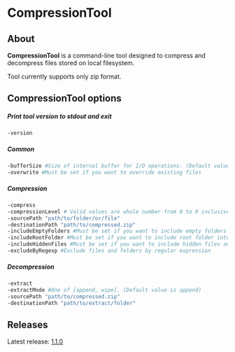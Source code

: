 # CompressionTool

## About
**CompressionTool** is a command-line tool designed to compress and decompress files stored on local filesystem.

Tool currently supports only zip format.

## CompressionTool options

##### Print tool version to stdout and exit
```bash
-version
```

##### Common
```bash
-bufferSize #Size of internal buffer for I/O operations. (Default value is 1024)
-overwrite #Must be set if you want to override existing files
```

##### Compression
```bash
-compress
-compressionLevel # Valid values are whole number from 0 to 9 inclusive or -1 for default compression level. (Default value is -1)
-sourcePath "path/to/folder/or/file"
-destinationPath "path/to/compressed.zip"
-includeEmptyFolders #Must be set if you want to include empty folders
-includeRootFolder #Must be set if you want to include root folder into compressed file
-includeHiddenFiles #Must be set if you want to include hidden files and folders
-excludeByRegexp #Exclude files and folders by regular expression
```

##### Decompression
```bash
-extract
-extractMode #One of [append, wipe]. (Default value is append) 
-sourcePath "path/to/compressed.zip"
-destinationPath "path/to/extract/folder"
```

## Releases
Latest release: [1.1.0](https://github.com/chorobochrontochor/CompressionTool/releases)
